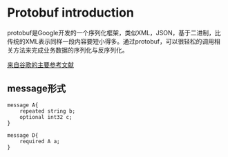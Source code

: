 # Protobuf introduction
protobuf是Google开发的一个序列化框架，类似XML，JSON，基于二进制，比传统的XML表示同样一段内容要短小得多。通过protobuf，可以很轻松的调用相关方法来完成业务数据的序列化与反序列化。

[来自谷歌的主要参考文献](https://developers.google.com/protocol-buffers/docs/pythontutorial)

## message形式
    message A{
        repeated string b;
        optional int32 c;
    }
    
    message D{
        required A a;
    }
    
    
